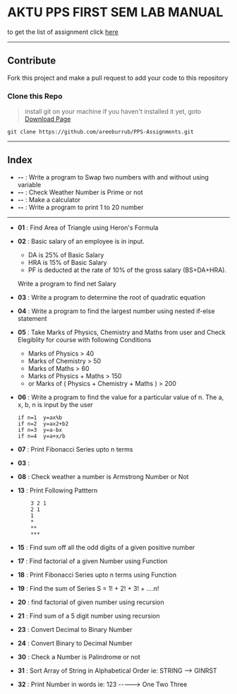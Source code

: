 # AKTU PPS FIRST SEM LAB MANUAL
to get the list of assignment click [here](PPS%20ASSIGNMENT.pdf)

<hr>

## Contribute
Fork this project and make a pull request to add your code to this repository


### Clone this Repo
> install git on your machine if you haven't installed it yet, goto [Download Page](https://git-scm.com/downloads)
```shell
git clone https://github.com/areeburrub/PPS-Assignments.git
```

<hr>

## Index

- **--** : Write a program to Swap two numbers with and without using variable
- **--** : Check Weather Number is Prime or not
- **--** : Make a calculator
- **--** : Write a program to print 1 to 20 number
---
- **01** : Find Area of Triangle using Heron's Formula
- **02** :  Basic salary of an employee is in input.
  - DA is 25% of Basic Salary
  - HRA is 15% of Basic Salary
  - PF is deducted at the rate of 10% of the gross salary (BS+DA+HRA).
  
  Write a program to find net Salary 
- **03** : Write a program to determine the root of quadratic equation
- **04** : Write a program to find the largest number using nested if-else statement
- **05** : Take Marks of Physics, Chemistry and Maths from user and Check Elegiblity for course with following Conditions
  - Marks of Physics > 40
  - Marks of Chemistry > 50
  - Marks of Maths > 60
  - Marks of Physics + Maths > 150
  - or Marks of ( Physics + Chemistry + Maths ) > 200
- **06** : Write a program to find the value for a particular value of n. The a, x, b, n is input by the user

    ```
    if n=1  y=ax%b
    if n=2  y=ax2+b2
    if n=3  y=a-bx
    if n=4  y=a+x/b
    ```

- **07** : Print Fibonacci Series upto n terms
- **03** : 
- **08** : Check weather a number is Armstrong Number or Not
- **13** : Print Following Patttern
    
          3 2 1
          2 1
          1
          * 
          **
          ***
- **15** : Find sum off all the odd digits of a given positive number
- **17** : Find factorial of a given Number using Function
- **18** : Print Fibonacci Series upto n terms using Function
- **19** : Find the sum of Series S = 1! + 2! + 3! + ....n! 
- **20** : find factorial of given number using recursion
- **21** : Find sum of a 5 digit number using recursion
- **23** : Convert Decimal to Binary Number
- **24** : Convert Binary to Decimal Number
- **30** : Check a Number is Palindrome or not
- **31** : Sort Array of String in Alphabetical Order ie: STRING --> GINRST
- **32** : Print Number in words ie: 123 -----> One Two Three